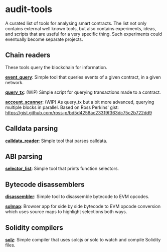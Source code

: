 # audit-tools
A curated list of tools for analysing smart contracts. The list not only contains external well known tools, but also contains experiments, ideas, and scripts that are useful for a very specific thing. Such experiments could eventually become separate projects.

## Chain readers

These tools query the blockchain for information.

**[event_query](https://github.com/ajsantander/audit-tools/tree/master/event_query)**:
Simple tool that queries events of a given contract, in a given network.

**[query_tx](https://github.com/ajsantander/audit-tools/tree/master/query_tx)**:
(WIP) Simple script for querying transactions made to a contract.

**[account_scanner](https://github.com/ajsantander/audit-tools/tree/master/account_scanner)**:
(WIP) As query_tx but a bit more advanced, querying multiple blocks in parallel. Based on Ross Perkins' gist: https://gist.github.com/ross-p/bd5d4258ac23319f363dc75c2b722dd9

## Calldata parsing

**[calldata_reader](https://github.com/ajsantander/audit-tools/tree/master/calldata_reader)**:
Simple tool that parses calldata.

## ABI parsing

**[selector_list](https://github.com/ajsantander/audit-tools/tree/master/selector_list)**:
Simple tool that prints function selectors.

## Bytecode disassemblers

**[disassembler](https://github.com/ajsantander/audit-tools/tree/master/disassembler)**:
Simple tool to disassemble bytecode to EVM opcodes.

**[solmap](https://github.com/ajsantander/solmap)**:
Browser app for side by side bytecode to EVM opcode conversion which uses source maps to highlight selections both ways.

## Solidity compilers

**[solz](https://github.com/ajsantander/solz)**:
Simple compiler that uses solcjs or solc to watch and compile Solidity files.

